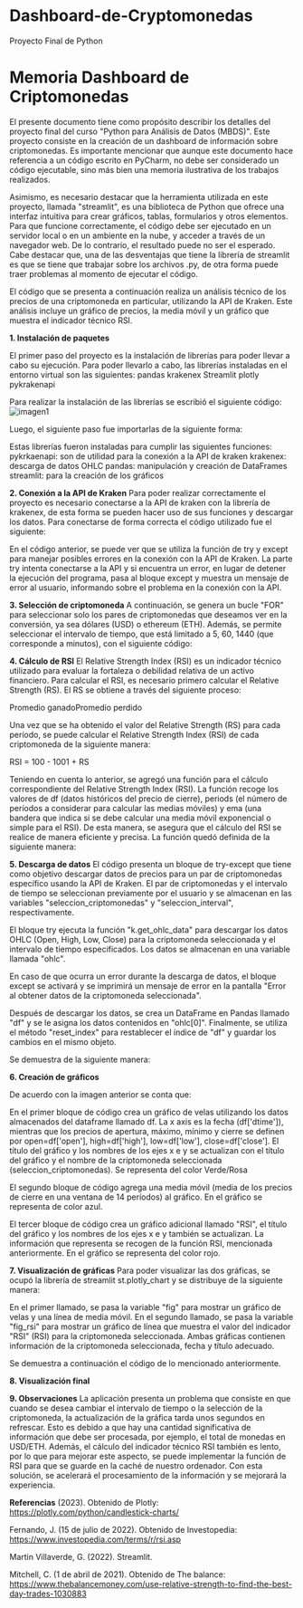 # Dashboard-de-Cryptomonedas
Proyecto Final de Python
# Memoria Dashboard de Criptomonedas

El presente documento tiene como propósito describir los detalles del proyecto final del curso "Python para Análisis de Datos (MBDS)". Este proyecto consiste en la creación de un dashboard de información sobre criptomonedas. Es importante mencionar que aunque este documento hace referencia a un código escrito en PyCharm, no debe ser considerado un código ejecutable, sino más bien una memoria ilustrativa de los trabajos realizados.

Asimismo, es necesario destacar que la herramienta utilizada en este proyecto, llamada "streamlit", es una biblioteca de Python que ofrece una interfaz intuitiva para crear gráficos, tablas, formularios y otros elementos. Para que funcione correctamente, el código debe ser ejecutado en un servidor local o en un ambiente en la nube, y acceder a través de un navegador web. De lo contrario, el resultado puede no ser el esperado. Cabe destacar que, una de las desventajas que tiene la librería de streamlit es que se tiene que trabajar sobre los archivos .py, de otra forma puede traer problemas al momento de ejecutar el código.

El código que se presenta a continuación realiza un análisis técnico de los precios de una criptomoneda en particular, utilizando la API de Kraken. Este análisis incluye un gráfico de precios, la media móvil y un gráfico que muestra el indicador técnico RSI.

**1. Instalación de paquetes**

El primer paso del proyecto es la instalación de librerías para poder llevar a cabo su ejecución. Para poder llevarlo a cabo, las librerías instaladas en el entorno virtual son las siguientes:
pandas
krakenex
Streamlit
plotly
pykrakenapi

Para realizar la instalación de las librerías se escribió el siguiente código:
![imagen1](ruta/a/la/imagen.jpg)

Luego, el siguiente paso fue importarlas de la siguiente forma:


Estas librerías fueron instaladas para cumplir las siguientes funciones:
pykrkaenapi: son de utilidad para la conexión a la API de kraken
krakenex: descarga de datos OHLC
pandas: manipulación y creación de DataFrames
streamlit: para la creación de los gráficos

**2. Conexión a la API de Kraken**
Para poder realizar correctamente el proyecto es necesario conectarse a la API de kraken con la librería de krakenex, de esta forma se pueden hacer uso de sus funciones y descargar los datos. Para conectarse de forma correcta el código utilizado fue el siguiente:



En el código anterior, se puede ver que se utiliza la función de try y except para manejar posibles errores en la conexión con la API de Kraken. La parte try intenta conectarse a la API y si encuentra un error, en lugar de detener la ejecución del programa, pasa al bloque except y muestra un mensaje de error al usuario, informando sobre el problema en la conexión con la API.

**3. Selección de criptomoneda**
A continuación, se genera un bucle "FOR" para seleccionar solo los pares de criptomonedas que deseamos ver en la conversión, ya sea dólares (USD) o ethereum (ETH). Además, se permite seleccionar el intervalo de tiempo, que está limitado a 5, 60, 1440 (que corresponde a minutos), con el siguiente código:



**4. Cálculo de RSI**
El Relative Strength Index (RSI) es un indicador técnico utilizado para evaluar la fortaleza o debilidad relativa de un activo financiero. Para calcular el RSI, es necesario primero calcular el Relative Strength (RS). El RS se obtiene a través del siguiente proceso:

Promedio ganadoPromedio perdido

Una vez que se ha obtenido el valor del Relative Strength (RS) para cada período, se puede calcular el Relative Strength Index (RSI) de cada criptomoneda de la siguiente manera:

RSI = 100 - 1001 + RS

Teniendo en cuenta lo anterior, se agregó una función para el cálculo correspondiente del Relative Strength Index (RSI). La función recoge los valores de df (datos históricos del precio de cierre), periods (el número de períodos a considerar para calcular las medias móviles) y ema (una bandera que indica si se debe calcular una media móvil exponencial o simple para el RSI). De esta manera, se asegura que el cálculo del RSI se realice de manera eficiente y precisa. La función quedó definida de la siguiente manera:



**5. Descarga de datos**
El código presenta un bloque de try-except que tiene como objetivo descargar datos de precios para un par de criptomonedas específico usando la API de Kraken. El par de criptomonedas y el intervalo de tiempo se seleccionan previamente por el usuario y se almacenan en las variables "seleccion_criptomonedas" y "seleccion_interval", respectivamente.

El bloque try ejecuta la función "k.get_ohlc_data" para descargar los datos OHLC (Open, High, Low, Close) para la criptomoneda seleccionada y el intervalo de tiempo especificados. Los datos se almacenan en una variable llamada "ohlc".

En caso de que ocurra un error durante la descarga de datos, el bloque except se activará y se imprimirá un mensaje de error en la pantalla "Error al obtener datos de la criptomoneda seleccionada".

Después de descargar los datos, se crea un DataFrame en Pandas llamado "df" y se le asigna los datos contenidos en "ohlc[0]". Finalmente, se utiliza el método "reset_index" para restablecer el índice de "df" y guardar los cambios en el mismo objeto.

Se demuestra de la siguiente manera:



**6. Creación de gráficos**


De acuerdo con la imagen anterior se conta que:

En el primer bloque de código crea un gráfico de velas utilizando los datos almacenados del dataframe llamado df. La x axis es la fecha (df['dtime']), mientras que los precios de apertura, máximo, mínimo y cierre se definen por open=df['open'], high=df['high'], low=df['low'], close=df['close']. El título del gráfico y los nombres de los ejes x e y se actualizan con el título del gráfico y el nombre de la criptomoneda seleccionada (seleccion_criptomonedas). Se representa del color Verde/Rosa

El segundo bloque de código agrega una media móvil (media de los precios de cierre en una ventana de 14 períodos) al gráfico. En el gráfico se representa de color azul.

El tercer bloque de código crea un gráfico adicional llamado "RSI", el título del gráfico y los nombres de los ejes x e y también se actualizan. La información que representa se recogen de la función RSI, mencionada anteriormente. En el gráfico se representa del color rojo.

**7. Visualización de gráficas**
Para poder visualizar las dos gráficas, se ocupó la librería de streamlit st.plotly_chart y se distribuye de la siguiente manera:

En el primer llamado, se pasa la variable "fig" para mostrar un gráfico de velas y una línea de media móvil. En el segundo llamado, se pasa la variable "fig_rsi" para mostrar un gráfico de línea que muestra el valor del indicador "RSI" (RSI) para la criptomoneda seleccionada. Ambas gráficas contienen información de la criptomoneda seleccionada, fecha y título adecuado.

Se demuestra a continuación el código de lo mencionado anteriormente.


**8. Visualización final**



**9. Observaciones**
La aplicación presenta un problema que consiste en que cuando se desea cambiar el intervalo de tiempo o la selección de la criptomoneda, la actualización de la gráfica tarda unos segundos en refrescar. Esto es debido a que hay una cantidad significativa de información que debe ser procesada, por ejemplo, el total de monedas en USD/ETH. Además, el cálculo del indicador técnico RSI también es lento, por lo que para mejorar este aspecto, se puede implementar la función de RSI para que se guarde en la caché de nuestro ordenador. Con esta solución, se acelerará el procesamiento de la información y se mejorará la experiencia.


**Referencias**
(2023). Obtenido de Plotly: https://plotly.com/python/candlestick-charts/

Fernando, J. (15 de julio de 2022). Obtenido de Investopedia: https://www.investopedia.com/terms/r/rsi.asp

Martin Villaverde, G. (2022). Streamlit.

Mitchell, C. (1 de abril de 2021). Obtenido de The balance: https://www.thebalancemoney.com/use-relative-strength-to-find-the-best-day-trades-1030883


